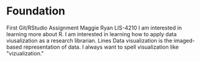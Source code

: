 # Foundation
First Git/RStudio Assignment
Maggie Ryan LIS-4210
I am interested in learning more about R.
I am interested in learning how to apply data viusalization as a research librarian.
Lines
Data visualization is the imaged-based representation of data.
I always want to spell visualization like "vizualization."
